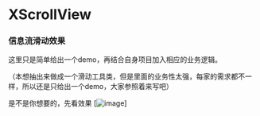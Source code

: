 # XScrollView
### 信息流滑动效果 

这里只是简单给出一个demo，再结合自身项目加入相应的业务逻辑。

（本想抽出来做成一个滑动工具类，但是里面的业务性太强，每家的需求都不一样，所以还是只给出一个demo，大家参照着来写吧）

是不是你想要的，先看效果
[![image](https://github.com/magicbaby810/XScrollView/tree/master/app/src/main/res/raw/demo_video.gif)]
